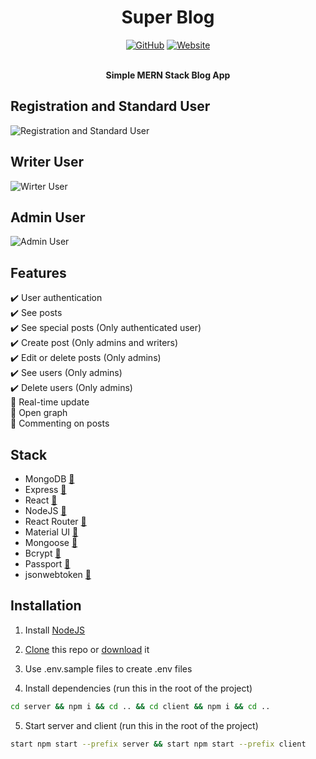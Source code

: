 <div align="center">
	<h1>Super Blog</h1>
  <a href="https://github.com/AuroPick/blog/blob/master/LICENSE"><img alt="GitHub" src="https://img.shields.io/github/license/AuroPick/blog"></a>
  <a href="https://aykut-blog.herokuapp.com"><img alt="Website" src="https://img.shields.io/website?logo=Heroku&url=http%3A%2F%2Faykut-blog.herokuapp.com"></a>
  </br>
  </br>
	<p><b>Simple MERN Stack Blog App</b></p>
</div>

## Registration and Standard User
![Registration and Standard User](https://user-images.githubusercontent.com/53499802/111206407-5d9e8780-85d9-11eb-8611-3fa99db1eac0.gif)

## Writer User
![Wirter User](https://user-images.githubusercontent.com/53499802/111207084-3f855700-85da-11eb-9e9a-4fd25f1c6911.gif)

## Admin User
![Admin User](https://user-images.githubusercontent.com/53499802/111207403-a276ee00-85da-11eb-8c5e-84c45e71c8b9.gif)

## Features
:heavy_check_mark: User authentication  
:heavy_check_mark: See posts   
:heavy_check_mark: See special posts (Only authenticated user)  
:heavy_check_mark: Create post (Only admins and writers)  
:heavy_check_mark: Edit or delete posts (Only admins)  
:heavy_check_mark: See users (Only admins)  
:heavy_check_mark: Delete users (Only admins)  
:large_blue_circle: Real-time update  
:large_blue_circle: Open graph  
:large_blue_circle: Commenting on posts  

## Stack
- MongoDB [:link:](https://www.mongodb.com)  
- Express [:link:](https://expressjs.com)  
- React [:link:](https://reactjs.org)  
- NodeJS [:link:](https://nodejs.org/en/)
- React Router [:link:](https://reactrouter.com)
- Material UI [:link:](https://material-ui.com)
- Mongoose [:link:](https://mongoosejs.com)
- Bcrypt [:link:](https://github.com/kelektiv/node.bcrypt.js)
- Passport [:link:](http://www.passportjs.org)
- jsonwebtoken [:link:](https://github.com/auth0/node-jsonwebtoken)

## Installation

1. Install [NodeJS](https://nodejs.org/en/)

2. [Clone](https://help.github.com/en/github/creating-cloning-and-archiving-repositories/cloning-a-repository) this repo or [download](https://github.com/AuroPick/blog/archive/refs/heads/main.zip) it

3. Use .env.sample files to create .env files

4. Install dependencies (run this in the root of the project)
  ```bash
  cd server && npm i && cd .. && cd client && npm i && cd ..
  ```
5. Start server and client (run this in the root of the project)
  ```bash
  start npm start --prefix server && start npm start --prefix client
  ```
